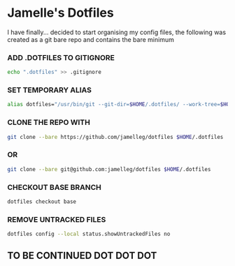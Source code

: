 # Jamelle's Dotfiles

I have finally... decided to start organising my config files, the following was created as a git bare repo and contains the bare minimum


### ADD .DOTFILES TO GITIGNORE

```bash
echo ".dotfiles" >> .gitignore
```

### SET TEMPORARY ALIAS

```bash
alias dotfiles="/usr/bin/git --git-dir=$HOME/.dotfiles/ --work-tree=$HOME"
```
### CLONE THE REPO WITH

```bash
git clone --bare https://github.com/jamelleg/dotfiles $HOME/.dotfiles
```

### OR 
```bash
git clone --bare git@github.com:jamelleg/dotfiles $HOME/.dotfiles
```

### CHECKOUT BASE BRANCH

```bash
dotfiles checkout base
```


### REMOVE UNTRACKED FILES

```bash
dotfiles config --local status.showUntrackedFiles no
```


## TO BE CONTINUED DOT DOT DOT


